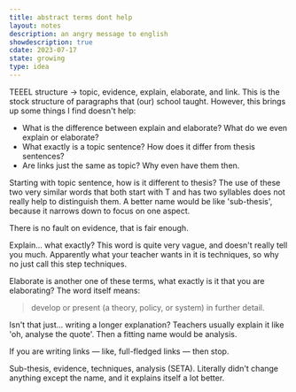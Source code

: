 ```yaml
---
title: abstract terms dont help
layout: notes
description: an angry message to english
showdescription: true
cdate: 2023-07-17
state: growing
type: idea
---
```


TEEEL structure → topic, evidence, explain, elaborate, and link. This is the stock structure of paragraphs that (our) school taught. However, this brings up some things I find doesn't help:

- What is the difference between explain and elaborate? What do we even explain or elaborate?
- What exactly is a topic sentence? How does it differ from thesis sentences?
- Are links just the same as topic? Why even have them then.

Starting with topic sentence, how is it different to thesis? The use of these two very similar words that both start with T and has two syllables does not really help to distinguish them. A better name would be like 'sub-thesis', because it narrows down to focus on one aspect.

There is no fault on evidence, that is fair enough.

Explain... what exactly? This word is quite very vague, and doesn't really tell you much. Apparently what your teacher wants in it is techniques, so why no just call this step techniques.

Elaborate is another one of these terms, what exactly is it that you are elaborating? The word itself means:

> develop or present (a theory, policy, or system) in further detail.

Isn't that just... writing a longer explanation? Teachers usually explain it like 'oh, analyse the quote'. Then a fitting name would be analysis.

If you are writing links — like, full-fledged links — then stop.

Sub-thesis, evidence, techniques, analysis (SETA). Literally didn't change anything except the name, and it explains itself a lot better.
